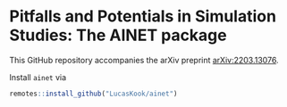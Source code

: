 # Pitfalls and Potentials in Simulation Studies: The AINET package

This GitHub repository accompanies the arXiv preprint
[arXiv:2203.13076](https://arxiv.org/abs/2203.13076).

Install `ainet` via
```r
remotes::install_github("LucasKook/ainet")
```

